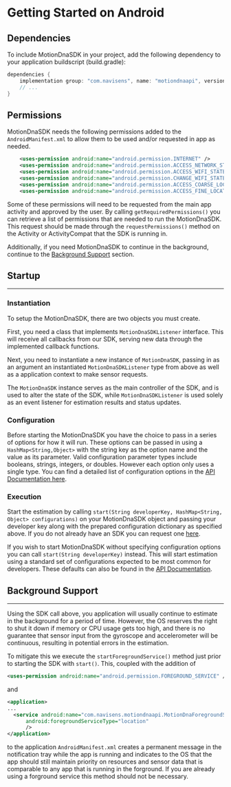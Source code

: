 # Getting Started on Android

## Dependencies ##

To include MotionDnaSDK in your project, add the following dependency to your application buildscript (build.gradle):

```gradle
dependencies {
    implementation group: "com.navisens", name: "motiondnaapi", version: "2.0.0", changing: true
    // ...
}
```

## Permissions ##

MotionDnaSDK needs the following permissions added to the `AndroidManifest.xml` to allow them to be used and/or requested in app as needed.

``` xml
    <uses-permission android:name="android.permission.INTERNET" />
    <uses-permission android:name="android.permission.ACCESS_NETWORK_STATE" />
    <uses-permission android:name="android.permission.ACCESS_WIFI_STATE" />
    <uses-permission android:name="android.permission.CHANGE_WIFI_STATE" />
    <uses-permission android:name="android.permission.ACCESS_COARSE_LOCATION" />
    <uses-permission android:name="android.permission.ACCESS_FINE_LOCATION" />
```

Some of these permissions will need to be requested from the main app activity and approved by the user. By calling `getRequiredPermissions()` you can retrieve a list of permissions that are needed to run the MotionDnaSDK. This request should be made through the `requestPermissions()` method on the Activity or ActivityCompat that the SDK is running in.

Additionally, if you need MotionDnaSDK to continue in the background, continue to the [Background Support](#background-support) section.

## Startup ##
-----

### Instantiation ###
To setup the MotionDnaSDK, there are two objects you must create.

First, you need a class that implements `MotionDnaSDKListener` interface. This will receive all callbacks from our SDK, serving new data through the implemented callback functions.

Next, you need to instantiate a new instance of `MotionDnaSDK`, passing in as an argument an instantiated `MotionDnaSDKListener` type from above as well as a application context to make sensor requests.

The `MotionDnaSDK` instance serves as the main controller of the SDK, and is used to alter the state of the SDK, while `MotionDnaSDKListener` is used solely as an event listener for estimation results and status updates.

### Configuration ###
Before starting the MotionDnaSDK you have the choice to pass in a series of options for how it will run. These options can be passed in using a `HashMap<String,Object>` with the string key as the option name and the value as its parameter. Valid configuration parameter types include booleans, strings, integers, or doubles. However each option only uses a single type. You can find a detailed list of configuration options in the [API Documentation here](API.Android.md).


### Execution ###
Start the estimation by calling `start(String developerKey, HashMap<String, Object> configurations)` on your MotionDnaSDK object and passing your developer key along with the prepared configuration dictionary as specified above. If you do not already have an SDK you can request one [here](https://navisens.com/#contact).

If you wish to start MotionDnaSDK without specifying configuration options you can call `start(String developerKey)` instead. This will start estimation using a standard set of configurations expected to be most common for developers. These defaults can also be found in the [API Documentation](API.Android.md).



## Background Support ##
------------------------
Using the SDK call above, you application will usually continue to estimate in the background for a period of time. However, the OS reserves the right to shut it down if memory or CPU usage gets too high, and there is no guarantee that sensor input from the gyroscope and accelerometer will be continuous, resulting in potential errors in the estimation.

To mitigate this we execute the `startForegroundService()` method just prior to starting the SDK with `start()`. This, coupled with the addition of
```xml
<uses-permission android:name="android.permission.FOREGROUND_SERVICE" />
```
and
```xml
<application>
...
  <service android:name="com.navisens.motiondnaapi.MotionDnaForegroundService"
      android:foregroundServiceType="location"
      />
</application>
```
 to the application `AndroidManifest.xml` creates a permanent message in the notification tray while the app is running and indicates to the OS that the app should still maintain priority on resources and sensor data that is comparable to any app that is running in the forground. If you are already using a forground service this method should not be necessary.
